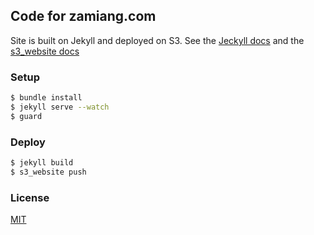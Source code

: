 ## Code for zamiang.com

Site is built on Jekyll and deployed on S3. See the [Jeckyll docs](http://jekyllrb.com/) and the [s3_website docs](https://github.com/laurilehmijoki/s3_website)

### Setup

```bash
$ bundle install
$ jekyll serve --watch
$ guard
```

### Deploy

```bash
$ jekyll build
$ s3_website push
```

### License

[MIT](http://opensource.org/licenses/MIT)
